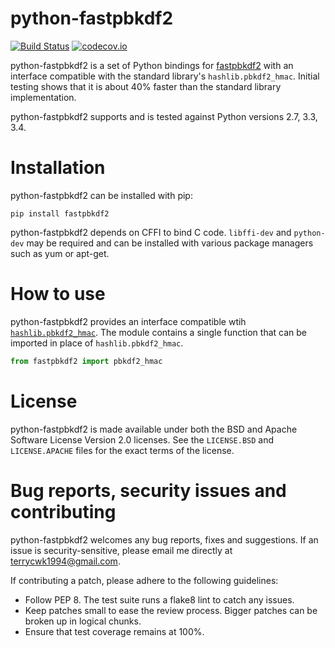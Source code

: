 python-fastpbkdf2
===========

[![Build Status](https://travis-ci.org/Ayrx/python-fastpbkdf2.svg?branch=master)](https://travis-ci.org/Ayrx/python-fastpbkdf2)
[![codecov.io](http://codecov.io/github/Ayrx/python-fastpbkdf2/coverage.svg?branch=master)](http://codecov.io/github/Ayrx/python-fastpbkdf2?branch=master)

python-fastpbkdf2 is a set of Python bindings for
[fastpbkdf2](https://github.com/ctz/fastpbkdf2) with an interface compatible
with the standard library's `hashlib.pbkdf2_hmac`. Initial testing shows that
it is about 40% faster than the standard library implementation.

python-fastpbkdf2 supports and is tested against Python versions 2.7, 3.3, 3.4.

# Installation

python-fastpbkdf2 can be installed with pip:

```
pip install fastpbkdf2
```

python-fastpbkdf2 depends on CFFI to bind C code. `libffi-dev` and `python-dev`
may be required and can be installed with various package managers such as yum
or apt-get.

# How to use

python-fastpbkdf2 provides an interface compatible wtih
[`hashlib.pbkdf2_hmac`](https://docs.python.org/3/library/hashlib.html#hashlib.pbkdf2_hmac).
The module contains a single function that can be imported in place of
`hashlib.pbkdf2_hmac`.

```python
from fastpbkdf2 import pbkdf2_hmac
```

# License

python-fastpbkdf2 is made available under both the BSD and Apache Software
License Version 2.0 licenses. See the `LICENSE.BSD` and `LICENSE.APACHE` files
for the exact terms of the license.

# Bug reports, security issues and contributing

python-fastpbkdf2 welcomes any bug reports, fixes and suggestions. If an issue
is security-sensitive, please email me directly at terrycwk1994@gmail.com.

If contributing a patch, please adhere to the following guidelines:

* Follow PEP 8. The test suite runs a flake8 lint to catch any issues.
* Keep patches small to ease the review process. Bigger patches can be broken
  up in logical chunks.
* Ensure that test coverage remains at 100%.
